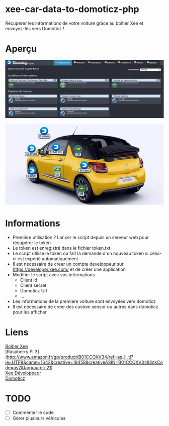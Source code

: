 # xee-car-data-to-domoticz-php

Récupérer les informations de votre voiture grâce au boîtier Xee et envoyez-les vers Domoticz !

# Aperçu

![Preview img](screen/cap_domoticz.png)

![Preview img](screen/cap_domoticz_plan.png)

# Informations

- Première utilisation ? Lancer le script depuis un serveur web pour récupérer le token
- Le token est enregistré dans le fichier token.txt
- Le script utilise le token ou fait la demande d'un nouveau token si celui-ci est expérié automatiquement
- Il est nécessaire de creer un compte developpeur sur https://developer.xee.com/ et de créer une application
- Modifier le script avec vos informations
	- Client id
	- Client secret
	- Domoticz Url
	- ...
- Les informations de la premiere voiture sont envoyées vers domoticz
- Il est nécessaire de creer des custom sensor ou autres dans domoticz pour les afficher

# Liens
[Boîtier Xee](http://www.amazon.fr/gp/product/B01AIE4CHE/ref=as_li_tl?ie=UTF8&camp=1642&creative=6746&creativeASIN=B01AIE4CHE&linkCode=as2&tag=aureli-21)<br />
[Raspberry Pi 3] (http://www.amazon.fr/gp/product/B01CCOXV34/ref=as_li_tl?ie=UTF8&camp=1642&creative=19458&creativeASIN=B01CCOXV34&linkCode=as2&tag=aureli-21)<br />
[Xee Développeur](https://developer.xee.com/)<br />
[Domoticz](https://domoticz.com/)<br />

# TODO
- [ ] Commenter le code
- [ ] Gérer plusieurs véhicules
